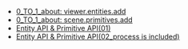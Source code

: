 - [0_TO_1_about: viewer.entities.add](0_TO_1_about/index_entities_add.md)
- [0_TO_1_about: scene.primitives.add](0_TO_1_about/index_primitives_add.md)
- [Entity API & Primitive API(01) ](./about_sourceCode/Entity_API_and_Primitive_API.md)
- [Entity API & Primitive API(02_process is included) ](../Entity_to_Primitive_1.85.0/Primitive_vs_Entity.md)
